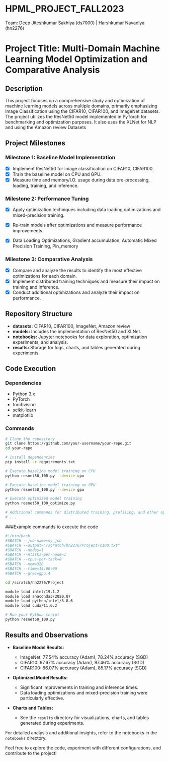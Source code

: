 # HPML_PROJECT_FALL2023
Team: Deep Jiteshkumar Sakhiya (ds7000) | Harshkumar Navadiya (hn2276)

# Project Title: Multi-Domain Machine Learning Model Optimization and Comparative Analysis

## Description
This project focuses on a comprehensive study and optimization of machine learning models across multiple domains, primarily emphasizing Image Classification using the CIFAR10, CIFAR100, and ImageNet datasets. The project utilizes the ResNet50 model implemented in PyTorch for benchmarking and optimization purposes. It also uses the XLNet for NLP and using the Amazon review Datasets

## Project Milestones

### Milestone 1: Baseline Model Implementation
- [x] Implement ResNet50 for image classification on CIFAR10, CIFAR100.
- [x] Train the baseline model on CPU and GPU.
- [x] Measure time and memory/I.O. usage during data pre-processing, loading, training, and inference.

### Milestone 2: Performance Tuning
- [x] Apply optimization techniques including data loading optimizations and mixed-precision training.
- [x] Re-train models after optimizations and measure performance improvements.
- [x] Data Loading Optimizations, Gradient accumulation, Automatic Mixed Precision Training, Pin_memory


### Milestone 3: Comparative Analysis
- [x] Compare and analyze the results to identify the most effective optimizations for each domain.
- [x] Implement distributed training techniques and measure their impact on training and inference.
- [x] Conduct additional optimizations and analyze their impact on performance.

## Repository Structure

- **datasets:** CIFAR10, CIFAR100, ImageNet, Amazon review 
- **models:** Includes the implementation of ResNet50 and XLNet.
- **notebooks:** Jupyter notebooks for data exploration, optimization experiments, and analysis.
- **results:** Storage for logs, charts, and tables generated during experiments.

## Code Execution

### Dependencies
- Python 3.x
- PyTorch
- torchvision
- scikit-learn
- matplotlib

### Commands
```bash
# Clone the repository
git clone https://github.com/your-username/your-repo.git
cd your-repo

# Install dependencies
pip install -r requirements.txt

# Execute baseline model training on CPU
python resnet50_100.py --device cpu

# Execute baseline model training on GPU
python resnet50_100.py --device gpu

# Execute optimized model training
python resnet50_100_optimize.py

# Additional commands for distributed training, profiling, and other optimizations
# ...

```
###Example commands to execute the code

```bash
#!/bin/bash
#SBATCH --job-name=my_job
#SBATCH --output="/scratch/hn2276/Project/c100.txt"
#SBATCH --nodes=1
#SBATCH --ntasks-per-node=1
#SBATCH --cpus-per-task=8
#SBATCH --mem=32G
#SBATCH --time=14:00:00
#SBATCH --gres=gpu:4

cd /scratch/hn2276/Project

module load intel/19.1.2
module load anaconda3/2020.07
module load python/intel/3.8.6
module load cuda/11.6.2

# Run your Python script
python resnet50_100.py

```
## Results and Observations

- **Baseline Model Results:**
  - ImageNet: 77.54% accuracy (Adam), 78.24% accuracy (SGD)
  - CIFAR10: 97.67% accuracy (Adam), 97.46% accuracy (SGD)
  - CIFAR100: 86.07% accuracy (Adam), 85.17% accuracy (SGD)

- **Optimized Model Results:**
  - Significant improvements in training and inference times.
  - Data loading optimizations and mixed-precision training were particularly effective.

- **Charts and Tables:**
  - See the `results` directory for visualizations, charts, and tables generated during experiments.

For detailed analysis and additional insights, refer to the notebooks in the `notebooks` directory.

Feel free to explore the code, experiment with different configurations, and contribute to the project!

